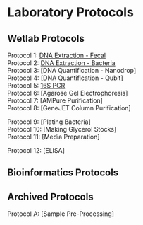 # Laboratory Protocols

## Wetlab Protocols
Protocol 1: [DNA Extraction - Fecal](https://github.com/sjc6663/Protocols/blob/main/DNA_Extraction_Microbiome_Fecal.md)  
Protocol 2: [DNA Extraction - Bacteria](https://github.com/sjc6663/Protocols/blob/main/DNA_Extraction_Bacteria.md)  
Protocol 3: [DNA Quantification - Nanodrop]  
Protocol 4: [DNA Quantification - Qubit]  
Protocol 5: [16S PCR](https://github.com/sjc6663/Protocols/blob/main/16S_PCR.md)  
Protocol 6: [Agarose Gel Electrophoresis]  
Protocol 7: [AMPure Purification]  
Protocol 8: [GeneJET Column Purification]  

Protocol 9: [Plating Bacteria]  
Protocol 10: [Making Glycerol Stocks]  
Protocol 11: [Media Preparation]  

Protocol 12: [ELISA]  

## Bioinformatics Protocols


## Archived Protocols
Protocol A: [Sample Pre-Processing]
